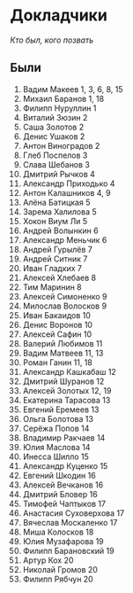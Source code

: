# Докладчики
*Кто был, кого позвать*

## Были
1. Вадим Макеев 1, 3, 6, 8, 15
2. Михаил Баранов 1, 18
3. Филипп Нуруллин 1
4. Виталий Зюзин 2
5. Саша Золотов 2
6. Денис Ушаков 2
7. Антон Виноградов 2
8. Глеб Поспелов 3
9. Слава Шебанов 3
10. Дмитрий Рычков 4
11. Александр Приходько 4
12. Антон Калашников 4, 9
13. Алёна Батицкая 5
14. Зарема Халилова 5
15. Хокон Виум Ли 5
16. Андрей Волынкин 6
17. Александр Меньчик 6
18. Андрей Гурылёв 7
19. Андрей Ситник 7
20. Иван Гладких 7
21. Алексей Хлебаев 8
22. Тим Маринин 8
23. Алексей Симоненко 9
24. Милослав Волосков 9
25. Иван Бакаидов 10
26. Денис Воронов 10
27. Алексей Сафин 10
28. Валерий Любимов 11
29. Вадим Матвеев 11, 13
30. Роман Ганин 11, 18
31. Александр Кашкабаш 12
32. Дмитрий Шуранов 12
33. Алексей Золотых 12, 19
34. Екатерина Тарасова 13
35. Евгений Еремеев 13
36. Ольга Болотова 13
37. Серёжа Попов 14
38. Владимир Ракчаев 14
39. Юлия Маслова 14
40. Инесса Шилло 15
41. Александр Куценко 15
42. Евгений Шкодин 16
43. Алексей Вечканов 16
44. Дмитрий Бловер 16
45. Тимофей Чаптыков 17
46. Анастасия Суховерхова 17
47. Вячеслав Москаленко 17
48. Миша Колосков 18
49. Юлия Музафарова 19
50. Филипп Барановский 19
51. Артур Кох 20
52. Николай Громов 20
53. Филипп Рябчун 20

